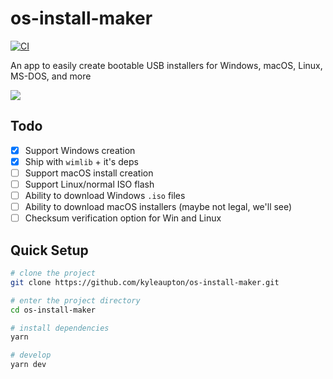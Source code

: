 # os-install-maker

[![CI](https://github.com/kyleaupton/os-install-maker/actions/workflows/ci.yml/badge.svg)](https://github.com/kyleaupton/os-install-maker/actions/workflows/ci.yml)


An app to easily create bootable USB installers for Windows, macOS, Linux, MS-DOS, and more

![](https://raw.githubusercontent.com/kyleaupton/os-install-maker/main/docs/screenshot_1.png)

## Todo

- [x] Support Windows creation
- [x] Ship with `wimlib` + it's deps
- [ ] Support macOS install creation
- [ ] Support Linux/normal ISO flash
- [ ] Ability to download Windows `.iso` files
- [ ] Ability to download macOS installers (maybe not legal, we'll see)
- [ ] Checksum verification option for Win and Linux

## Quick Setup

```sh
# clone the project
git clone https://github.com/kyleaupton/os-install-maker.git

# enter the project directory
cd os-install-maker

# install dependencies
yarn

# develop
yarn dev
```
